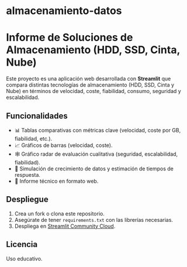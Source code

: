 # almacenamiento-datos
# Informe de Soluciones de Almacenamiento (HDD, SSD, Cinta, Nube)

Este proyecto es una aplicación web desarrollada con **Streamlit** que compara distintas tecnologías de almacenamiento
(HDD, SSD, Cinta y Nube) en términos de velocidad, coste, fiabilidad, consumo, seguridad y escalabilidad.

## Funcionalidades

- 📊 Tablas comparativas con métricas clave (velocidad, coste por GB, fiabilidad, etc.).
- 📈 Gráficos de barras (velocidad, coste).
- 🕸️ Gráfico radar de evaluación cualitativa (seguridad, escalabilidad, fiabilidad).
- 🔄 Simulación de crecimiento de datos y estimación de tiempos de respuesta.
- 📑 Informe técnico en formato web.

## Despliegue

1. Crea un fork o clona este repositorio.
2. Asegúrate de tener `requirements.txt` con las librerías necesarias.
3. Despliega en [Streamlit Community Cloud](https://share.streamlit.io/).

## Licencia

Uso educativo.
